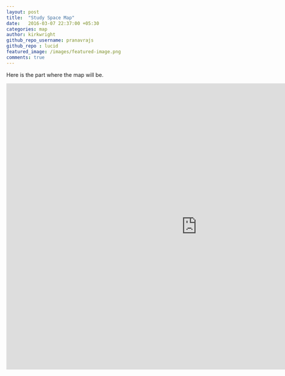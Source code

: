 ```yaml
---
layout: post
title:  "Study Space Map"
date:   2016-03-07 22:37:00 +05:30
categories: map
author: kirkwright
github_repo_username: pranavrajs
github_repo : lucid
featured_image: /images/featured-image.png
comments: true
---
```


Here is the part where the map will be.

<!-- more -->

<iframe src="https://www.google.com/maps/embed?pb=!1m14!1m12!1m3!1d19840.349338147877!2d-0.20021229999999998!3d51.567433!2m3!1f0!2f0!3f0!3m2!1i1024!2i768!4f13.1!5e0!3m2!1sen!2suk!4v1488635077994" width="1000" height="750" frameborder="0" style="border:0" allowfullscreen></iframe>
